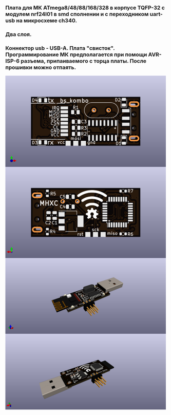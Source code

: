 ### Плата для МК ATmega8/48/88/168/328 в корпусе TQFP-32 с модулем nrf24l01 в smd сполнении и с переходником uart-usb на микросхеме ch340.
### Два слоя. 
### Коннектор usb - USB-A. Плата "свисток". Программирование МК предполагается при помощи AVR-ISP-6 разъема, припаиваемого с торца платы. После прошивки можно отпаять.

<img align="center" width=500 src="https://github.com/MelexinVN/bs_kombo/blob/main/hardware/pcb/kombo_nrf24_atmega8_usb_smd/kombo_nrf24_atmega8_usb_smd.png" />

<img align="center" width=500 src="https://github.com/MelexinVN/bs_kombo/blob/main/hardware/pcb/kombo_nrf24_atmega8_usb_smd/kombo_nrf24_atmega8_usb_smd_.png" />

<img align="center" width=500 src="https://github.com/MelexinVN/bs_kombo/blob/main/hardware/pcb/kombo_nrf24_atmega8_usb_smd/kombo_nrf24_atmega8_usb_smd__.png" />

<img align="center" width=500 src="https://github.com/MelexinVN/bs_kombo/blob/main/hardware/pcb/kombo_nrf24_atmega8_usb_smd/kombo_nrf24_atmega8_usb_smd___.png" />
